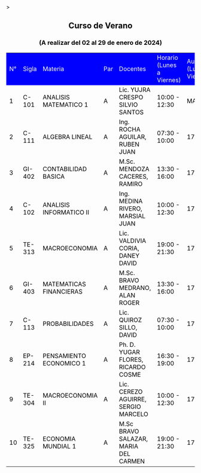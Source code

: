 <!DOCTYPE html>
<html lang="es">
<head>
  <meta charset="UTF-8">
  <meta name="viewport" content="width=device-width, initial-scale=1.0">
  <link rel="stylesheet" href="CSS/estilo.css">
  <link rel="shortcut" href="instituto.jpg" type="img/x-icon">
  <title>Curso de Verano</title>
</head>
<body text="black"<span class="glyphicon glyphicon-text-background"></span>>
  <h2 align="center" text="white">Curso de Verano</h2>
  <h3 align="center" text="white">(A realizar del 02 al 29 de enero de 2024)</h3>
  <table>
    <tr style="color:white">
      <td bgcolor="blue">N°</td>
      <td bgcolor="blue">Sigla</td>
      <td bgcolor="blue">Materia</td>
      <td bgcolor="blue">Par</td>
      <td bgcolor="blue">Docentes</td>
      <td bgcolor="blue">Horario <br> (Lunes a Viernes)</td>
      <td bgcolor="blue">Aula <br>(Lunes a Viernes)</td>
      <td bgcolor="blue">Horario <br> (Sábado)</td>
      <td bgcolor="blue">Aula <br> (Sábado)</td>
    </tr>
    <tr>
      <td>1</td>
      <td>C-101</td>
      <td>ANALISIS MATEMATICO 1</td>
      <td>A</td>
      <td>Lic. YUJRA CRESPO SILVIO SANTOS</td>
      <td>10:00 - 12:30</td>
      <td>MAGISTRAL</td>
      <td>10:00 - 12:30</td>
      <td>MAGISTRAL</td>
    </tr>
    <tr>
        <td>2</td>
        <td>C-111</td>
        <td>ALGEBRA LINEAL</td>
        <td>A</td>
        <td>Ing. ROCHA AGUILAR, RUBEN JUAN</td>
        <td>07:30 - 10:00</td>
        <td>17-03-09</td>
        <td>07:30 - 10:00</td>
        <td>17-03-09</td>
      </tr>
      <tr>
        <td>3</td>
        <td>GI-402</td>
        <td>CONTABILIDAD BASICA</td>
        <td>A</td>
        <td>M.Sc. MENDOZA CACERES, RAMIRO</td>
        <td>13:30 - 16:00</td>
        <td>17-03-09</td>
        <td>12:30 - 15:00</td>
        <td>17-03-09</td>
      </tr>
      <tr>
        <td>4</td>
        <td>C-102</td>
        <td>ANALISIS INFORMATICO II</td>
        <td>A</td>
        <td>Ing. MEDINA RIVERO, MARSIAL JUAN</td>
        <td>10:00 - 12:30</td>
        <td>17-03-09</td>
        <td>10:00 - 12:30</td>
        <td>17-03-08</td>
      </tr>
      <tr>
        <td>5</td>
        <td>TE-313</td>
        <td>MACROECONOMIA</td>
        <td>A</td>
        <td>Lic. VALDIVIA CORIA, DANEY DAVID</td>
        <td>19:00 - 21:30</td>
        <td>17-03-09</td>
        <td>15:00 - 17:30</td>
        <td>17-03-04</td>
      </tr>
      <tr>
        <td>6</td>
        <td>GI-403</td>
        <td>MATEMATICAS FINANCIERAS</td>
        <td>A</td>
        <td>M.Sc. BRAVO MEDRANO, ALAN ROGER</td>
        <td>13:30 - 16:00</td>
        <td>17-03-08</td>
        <td>12:30 - 15:00</td>
        <td>17-03-08</td>
      </tr>
      <tr>
        <td>7</td>
        <td>C-113</td>
        <td>PROBABILIDADES</td>
        <td>A</td>
        <td>Lic. QUIROZ SILLO, DAVID</td>
        <td>07:30 - 10:00</td>
        <td>17-03-01</td>
        <td>07:30 - 10:00</td>
        <td>17-03-01</td>
      </tr>
      <tr>
        <td>8</td>
        <td>EP-214</td>
        <td>PENSAMIENTO ECONOMICO 1</td>
        <td>A</td>
        <td>Ph. D. YUGAR FLORES, RICARDO COSME</td>
        <td>16:30 - 19:00</td>
        <td>17-03-01</td>
        <td>15:00 - 17:30</td>
        <td>17-03-01</td>
      </tr>
      <tr>
        <td>9</td>
        <td>TE-304</td>
        <td>MACROECONOMIA II</td>
        <td>A</td>
        <td>Lic. CEREZO AGUIRRE, SERGIO MARCELO</td>
        <td>10:00 - 12:30</td>
        <td>17-03-09</td>
        <td>10:00 - 12:30</td>
        <td>17-03-09</td>
      </tr>
      <tr>
        <td>10</td>
        <td>TE-325</td>
        <td>ECONOMIA MUNDIAL 1</td>
        <td>A</td>
        <td>M.Sc BRAVO SALAZAR, MARIA DEL CARMEN</td>
        <td>19:00 - 21:30</td>
        <td>17-03-04</td>
        <td>12:30 - 15:00</td>
        <td>17-03-04</td>
      </tr>
  </table>
</body>
</html>
